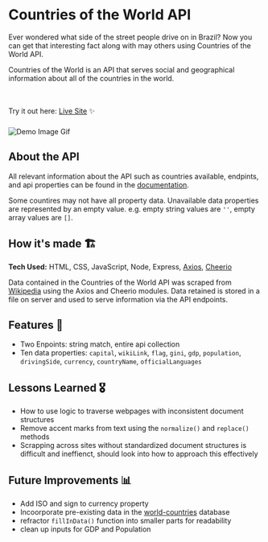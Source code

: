 
# Countries of the World API 
Ever wondered what side of the street people drive on in Brazil? Now you can get that interesting fact along with may others using Countries of the World API. 

Countries of the World is an API that serves social and geographical information about all of the countries in the world.

<br><br>Try it out here: [Live Site](#) ✨
###
![Demo Image Gif](#)

## About the API
All relevant information about the API such as countries available, endpints, and api properties can be found in the [documentation]().

Some countires may not have all property data. Unavailable data properties are represented by an empty value. e.g. empty string values are `''`, empty array values are `[]`.

## How it's made  🏗
**Tech Used:** HTML, CSS, JavaScript, Node, Express, [Axios](https://www.npmjs.com/package/axios), [Cheerio](https://www.npmjs.com/package/cheerio)

Data contained in the Countries of the World API was scraped from [Wikipedia](https://en.wikipedia.org/wiki/List_of_sovereign_states) using the Axios and Cheerio modules. Data retained is stored in a file on server and used to serve information via the API endpoints.

## Features 📱
- Two Enpoints: string match, entire api collection
- Ten data properties: `capital`, `wikiLink`, `flag`, `gini`, `gdp`, `population`, `drivingSide`, `currency`, `countryName`, `officialLanguages`

## Lessons Learned 🎖
- How to use logic to traverse webpages with inconsistent document structures
- Remove accent marks from text using the `normalize()` and `replace()` methods
- Scrapping across sites without standardized document structures is difficult and ineffienct, should look into how to approach this effectively

## Future Improvements 📊
- Add ISO and sign to currency property
- Incoorporate pre-existing data in the [world-countries](https://www.npmjs.com/package/world-countries) database
- refractor `fillInData()` function into smaller parts for readability
- clean up inputs for GDP and Population
